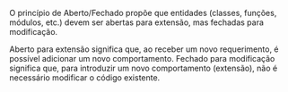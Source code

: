 O princípio de Aberto/Fechado propõe que entidades (classes, funções, módulos, etc.) devem ser abertas para extensão, mas fechadas para modificação.

Aberto para extensão significa que, ao receber um novo requerimento, é possível adicionar um novo comportamento. Fechado para modificação significa que, para introduzir um novo comportamento (extensão), não é necessário modificar o código existente.